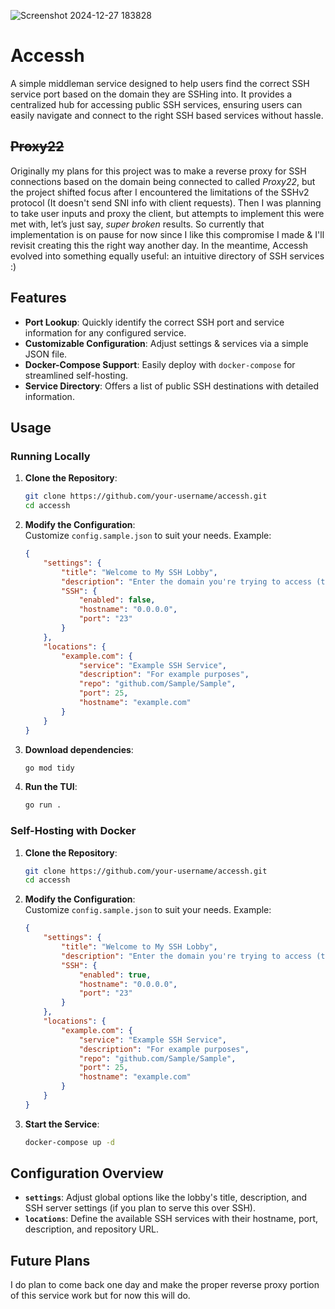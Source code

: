 ![Screenshot 2024-12-27 183828](https://github.com/user-attachments/assets/d2cd9067-0875-4407-8c7a-ecc8d1be235d)

# Accessh  

A simple middleman service designed to help users find the correct SSH service port based on the domain they are SSHing into. It provides a centralized hub for accessing public SSH services, ensuring users can easily navigate and connect to the right SSH based services without hassle.

## ~~Proxy22~~  

Originally my plans for this project was to make a reverse proxy for SSH connections based on the domain being connected to called *Proxy22*, but the project shifted focus after I encountered the limitations of the SSHv2 protocol (It doesn't send SNI info with client requests). Then I was planning to take user inputs and proxy the client, but attempts to implement this were met with, let’s just say, *super broken* results. So currently that implementation is on pause for now since I like this compromise I made & I'll revisit creating this the right way another day. In the meantime, Accessh evolved into something equally useful: an intuitive directory of SSH services :)

## Features  

- **Port Lookup**: Quickly identify the correct SSH port and service information for any configured service.  
- **Customizable Configuration**: Adjust settings & services via a simple JSON file.  
- **Docker-Compose Support**: Easily deploy with `docker-compose` for streamlined self-hosting.  
- **Service Directory**: Offers a list of public SSH destinations with detailed information.

## Usage  

### Running Locally

1. **Clone the Repository**:  
   ```bash  
   git clone https://github.com/your-username/accessh.git  
   cd accessh  
   ```  

2. **Modify the Configuration**:  
   Customize `config.sample.json` to suit your needs. Example:  
   ```json  
   {  
       "settings": {  
           "title": "Welcome to My SSH Lobby",  
           "description": "Enter the domain you're trying to access (type 'help' for available destinations)",  
           "SSH": {  
               "enabled": false,  
               "hostname": "0.0.0.0",  
               "port": "23"  
           }  
       },  
       "locations": {  
           "example.com": {  
               "service": "Example SSH Service",  
               "description": "For example purposes",  
               "repo": "github.com/Sample/Sample",  
               "port": 25,  
               "hostname": "example.com"  
           }  
       }  
   }  
   ```  

3. **Download dependencies**:  
   ```bash  
   go mod tidy
   ```  

4. **Run the TUI**:  
   ```bash  
   go run .
   ```  

### Self-Hosting with Docker

1. **Clone the Repository**:  
   ```bash  
   git clone https://github.com/your-username/accessh.git  
   cd accessh  
   ```  

2. **Modify the Configuration**:  
   Customize `config.sample.json` to suit your needs. Example:  
   ```json  
   {  
       "settings": {  
           "title": "Welcome to My SSH Lobby",  
           "description": "Enter the domain you're trying to access (type 'help' for available destinations)",  
           "SSH": {  
               "enabled": true,  
               "hostname": "0.0.0.0",  
               "port": "23"  
           }  
       },  
       "locations": {  
           "example.com": {  
               "service": "Example SSH Service",  
               "description": "For example purposes",  
               "repo": "github.com/Sample/Sample",  
               "port": 25,  
               "hostname": "example.com"  
           }  
       }  
   }  
   ```  

3. **Start the Service**:  
   ```bash  
   docker-compose up -d  
   ```  

## Configuration Overview  

- **`settings`**: Adjust global options like the lobby's title, description, and SSH server settings (if you plan to serve this over SSH).  
- **`locations`**: Define the available SSH services with their hostname, port, description, and repository URL.

## Future Plans  
I do plan to come back one day and make the proper reverse proxy portion of this service work but for now this will do.

